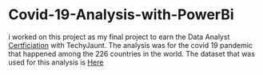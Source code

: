 # Covid-19-Analysis-with-PowerBi

i worked on this project as my final project to earn the Data Analyst [Certficiation](https://github.com/phuad23/Covid-19-Analysis/blob/main/Techy%20Jaunt%20Data%20Analysis%20Certificate.PNG) with TechyJaunt.
The analysis was for the covid 19 pandemic that happened among the 226 countries in the world.
The dataset that was used for this analysis is [Here]()




